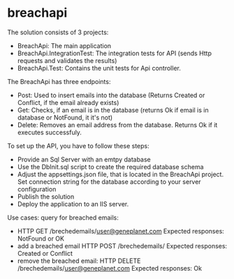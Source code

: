 # breachapi
The solution consists of 3 projects: 
- BreachApi: The main application 
- BreachApi.IntegrationTest: The integration tests for API (sends Http requests and validates the results)
- BreachApi.Test: Contains the unit tests for Api controller. 

The BreachApi has three endpoints: 
- Post: Used to insert emails into the database (Returns Created or Conflict, if the email already exists)
- Get: Checks, if an email is in the database (returns Ok if email is in database or NotFound, it it's not)
- Delete: Removes an email address from the database. Returns Ok if it executes successfuly. 


To set up the API, you have to follow these steps: 
- Provide an Sql Server with an emtpy database
- Use the DbInit.sql script to create the required database schema
- Adjust the appsettings.json file, that is located in the BreachApi project. Set connection string for the database according to your server configuration
- Publish the solution
- Deploy the application to an IIS server. 

Use cases: 
query for breached emails:
-  HTTP GET /brechedemails/user@geneplanet.com Expected responses: NotFound or OK
- add a breached email HTTP POST /brechedemails/ Expected responses: Created or Conflict
- remove the breached email: HTTP DELETE /brechedemails/user@geneplanet.com Expected responses: Ok
